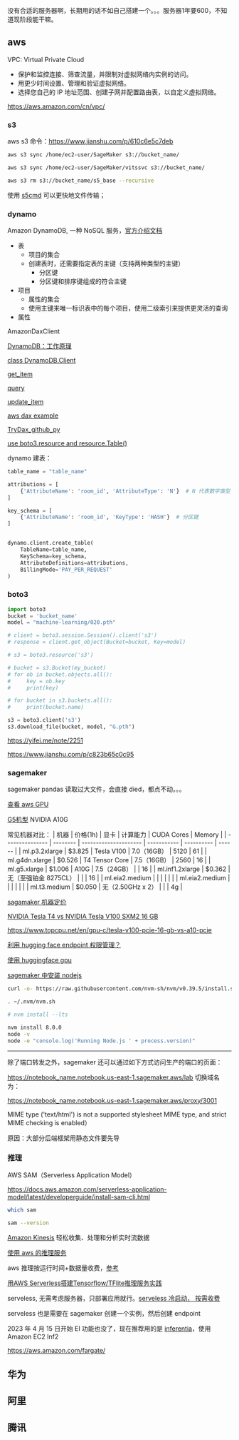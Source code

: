 
没有合适的服务器啊，长期用的话不如自己搭建一个。。。服务器1年要600，不知道现阶段能干嘛。

## aws

VPC: Virtual Private Cloud

- 保护和监控连接、筛查流量，并限制对虚拟网络内实例的访问。
- 用更少时间设置、管理和验证虚拟网络。
- 选择您自己的 IP 地址范围、创建子网并配置路由表，以自定义虚拟网络。


https://aws.amazon.com/cn/vpc/

### s3

aws s3 命令：https://www.jianshu.com/p/610c6e5c7deb

```bash
aws s3 sync /home/ec2-user/SageMaker s3://bucket_name/

aws s3 sync /home/ec2-user/SageMaker/vitssvc s3://bucket_name/

aws s3 rm s3://bucket_name/s5_base --recursive
```

使用 [s5cmd](https://github.com/peak/s5cmd) 可以更快地文件传输；


### dynamo

Amazon DynamoDB, 一种 NoSQL 服务，[官方介绍文档](https://docs.aws.amazon.com/zh_cn/amazondynamodb/latest/developerguide/Introduction.html)

- 表
  - 项目的集合
  - 创建表时，还需要指定表的主键（支持两种类型的主键）
    - 分区键
    - 分区键和排序键组成的符合主键
- 项目
  - 属性的集合
  - 使用主键来唯一标识表中的每个项目，使用二级索引来提供更灵活的查询
- 属性


AmazonDaxClient

[DynamoDB：工作原理](https://docs.aws.amazon.com/zh_cn/amazondynamodb/latest/developerguide/HowItWorks.html)

[class DynamoDB.Client](https://boto3.amazonaws.com/v1/documentation/api/latest/reference/services/dynamodb.html)

[get_item](https://boto3.amazonaws.com/v1/documentation/api/latest/reference/services/dynamodb/client/get_item.html)

[query](https://boto3.amazonaws.com/v1/documentation/api/latest/reference/services/dynamodb/client/query.html)

[update_item](https://boto3.amazonaws.com/v1/documentation/api/latest/reference/services/dynamodb/client/update_item.html)


[aws dax example](https://docs.aws.amazon.com/zh_cn/amazondynamodb/latest/developerguide/example_dynamodb_Usage_DaxDemo_section.html)

[TryDax_github_py](https://github.com/awsdocs/aws-doc-sdk-examples/tree/main/python/example_code/dynamodb/TryDax)

[use boto3.resource and resource.Table()](https://boto3.amazonaws.com/v1/documentation/api/latest/guide/dynamodb.html)


dynamo 建表：

```python
table_name = "table_name"

attributions = [
    {'AttributeName': 'room_id', 'AttributeType': 'N'}  # N 代表数字类型
]

key_schema = [
    {'AttributeName': 'room_id', 'KeyType': 'HASH'}  # 分区键
]


dynamo.client.create_table(
    TableName=table_name,
    KeySchema=key_schema,
    AttributeDefinitions=attributions,
    BillingMode='PAY_PER_REQUEST'
)
```




### boto3


```python
import boto3
bucket = 'bucket_name'
model = "machine-learning/020.pth"

# client = boto3.session.Session().client('s3')
# response = client.get_object(Bucket=bucket, Key=model)

# s3 = boto3.resource('s3') 

# bucket = s3.Bucket(my_bucket)
# for ob in bucket.objects.all():  
#     key = ob.key
#     print(key)

# for bucket in s3.buckets.all():
#     print(bucket.name)

s3 = boto3.client('s3')
s3.download_file(bucket, model, "G.pth")
```




https://yifei.me/note/2251

https://www.jianshu.com/p/c823b65c0c95



### sagemaker

sagemaker pandas 读取过大文件，会直接 died，都点不动。。。

[查看 aws GPU](https://handbook.vantage.sh/aws/reference/aws-gpu-instances/)

[G5机型](https://aws.amazon.com/ec2/instance-types/g5/) NVIDIA A10G 

常见机器对比：
| 机器            | 价格(1h) | 显卡                  | 计算能力    | CUDA Cores | Memory |
| --------------- | -------- | --------------------- | ----------- | ---------- | ------ |
| ml.p3.2xlarge   | $3.825   | Tesla V100            | 7.0（16GB） | 5120       | 61     |
| ml.g4dn.xlarge  | $0.526   | T4 Tensor Core        | 7.5（16GB） | 2560       | 16     |
| ml.g5.xlarge    | $1.006   | A10G                  | 7.5（24GB） |            | 16     |
| ml.inf1.2xlarge | $0.362   | 无（至强铂金 8275CL） |             |            | 16     |
| ml.eia2.medium  |          |                       |             |            |        |
| ml.eia2.medium  |          |                       |             |            |        |
| ml.t3.medium    | $0.050   | 无（2.50GHz x 2）     |             |            | 4g     |

[sagamaker 机器定价](https://aws.amazon.com/cn/sagemaker/pricing/)


[NVIDIA Tesla T4 vs NVIDIA Tesla V100 SXM2 16 GB](https://www.topcpu.net/gpu-c/tesla-t4-vs-tesla-v100-sxm2-16-gb)

https://www.topcpu.net/en/gpu-c/tesla-v100-pcie-16-gb-vs-a10-pcie

[利用 hugging face endpoint 权限管理？](https://huggingface.co/blog/zh/inference-update)

[使用 huggingface gpu](https://huggingface.co/docs/hub/spaces-gpus)


[sagemaker 中安装 nodejs](https://docs.aws.amazon.com/zh_cn/sdk-for-javascript/v2/developer-guide/setting-up-node-on-ec2-instance.html)


```bash
curl -o- https://raw.githubusercontent.com/nvm-sh/nvm/v0.39.5/install.sh | bash

. ~/.nvm/nvm.sh

# nvm install --lts

nvm install 8.0.0 
node -v
node -e "console.log('Running Node.js ' + process.version)"
```

---------

除了端口转发之外，sagemaker 还可以通过如下方式访问生产的端口的页面：

https://notebook_name.notebook.us-east-1.sagemaker.aws/lab 切换域名为：

https://notebook_name.notebook.us-east-1.sagemaker.aws/proxy/3001

MIME type ('text/html') is not a supported stylesheet MIME type, and strict MIME checking is enabled）

原因：大部分后端框架用静态文件要先导


### 推理

AWS SAM（Serverless Application Model）

https://docs.aws.amazon.com/serverless-application-model/latest/developerguide/install-sam-cli.html

```bash
which sam

sam --version
```


[Amazon Kinesis](https://aws.amazon.com/cn/kinesis/) 轻松收集、处理和分析实时流数据

[使用 aws 的推理服务](https://aws.amazon.com/cn/getting-started/hands-on/machine-learning-tutorial-deploy-model-to-real-time-inference-endpoint/)

aws 推理按运行时间+数据量收费，[参考](https://aws.amazon.com/cn/blogs/china/right-sizing-resources-and-avoiding-unnecessary-costs-in-amazon-sagemaker/)

[用AWS Serverless搭建Tensorflow/TFlite推理服务实践](https://zhuanlan.zhihu.com/p/594226171)

serveless, 无需考虑服务器，只部署应用就行。[serveless 冷启动， 按需收费](https://zhuanlan.zhihu.com/p/594226171)

serveless 也是需要在 sagemaker 创建一个实例，然后创建 endpoint

2023 年 4 月 15 日开始 EI 功能也没了，现在推荐用的是 [inferentia](https://aws.amazon.com/machine-learning/inferentia/)，使用 Amazon EC2 Inf2

https://aws.amazon.com/fargate/



## 华为

## 阿里

## 腾讯
